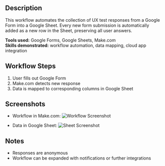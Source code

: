 ## Description
This workflow automates the collection of UX test responses from a Google Form into a Google Sheet. Every new form submission is automatically added as a new row in the Sheet, preserving all user answers.

**Tools used:** Google Forms, Google Sheets, Make.com  
**Skills demonstrated:** workflow automation, data mapping, cloud app integration

## Workflow Steps
1. User fills out Google Form
2. Make.com detects new response
3. Data is mapped to corresponding columns in Google Sheet

## Screenshots
- Workflow in Make.com:
![Workflow Screenshot]( )

- Data in Google Sheet:
![Sheet Screenshot]( )

## Notes
- Responses are anonymous
- Workflow can be expanded with notifications or further integrations
